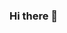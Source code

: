 ### Hi there 👋

<!--
**Savijain/Savijain** is a ✨ _special_ ✨ repository because its `README.md` (this file) appears on your GitHub profile.

[![@Savijain's Holopin board](https://holopin.io/api/user/board?user=savij15)](https://holopin.io/@savij15)

Here are some ideas to get you started:

- 🔭 I’m currently working on ...
- 🌱 I’m currently learning ...
- 👯 I’m looking to collaborate on ...
- 🤔 I’m looking for help with ...
- 💬 Ask me about ...
- 📫 How to reach me: ...
- 😄 Pronouns: ...
- ⚡ Fun fact: ...
-->
